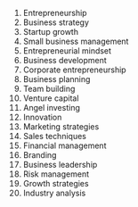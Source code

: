 1. Entrepreneurship
2. Business strategy
3. Startup growth
4. Small business management
5. Entrepreneurial mindset
6. Business development
7. Corporate entrepreneurship
8. Business planning
9. Team building
10. Venture capital
11. Angel investing
12. Innovation
13. Marketing strategies
14. Sales techniques
15. Financial management
16. Branding
17. Business leadership
18. Risk management
19. Growth strategies
20. Industry analysis
